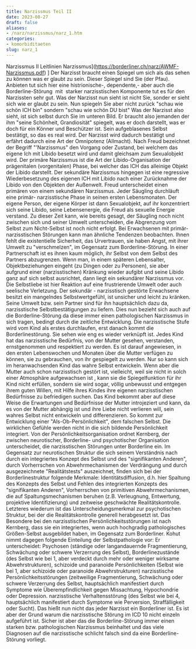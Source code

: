 ```yaml
---
title: Narzissmus Teil II
date: 2023-08-27
draft: false
aliases:
- /narz/narzissmus/narz_1.htm
categories:
- komorbiditaeten
slug: narz_1
---
```

Narzissmus II
Leitlinien Narzissmus](https://borderliner.ch/narz/AWMF-Narzissmus.pdf) ]
Der Narzisst braucht einen Spiegel um sich als das sehen zu
können was er glaubt zu sein. Dieser Spiegel sind Sie (der Pfau). Anbieten tut
sich hier eine histrionische-, dependente,- aber auch die Borderline-Störung  mit  starker narzisstischen Komponente tut
es für den Narzissten sehr gut. Was der Narzisst nun sieht
ist nicht Sie, sonder er sieht sich wie er glaubt zu sein. Nun spiegeln Sie aber
nicht zurück "schau wie schön ICH bin" sondern "schau wie
schön DU bist"
Was der Narzisst also sieht, ist sich selbst durch Sie im
unteren Bild. Er braucht also jemanden der ihm "seine Schönheit,
Grandiosität"
spiegelt, was er doch darstellt, was er doch für ein Könner und Beschützer
ist. Sein aufgeblasenes Selbst bestätigt, so das es real wird.
Der Narzisst wird dadurch bestätigt und erfährt dadurch
eine Art der Omnipotenz (Allmacht).
Nach Freud
bezeichnet der Begriff "'Narzissmus" den Vorgang oder Zustand, bei
welchem das eigene Ich mit Libido besetzt wird und damit gleichsam zum
Sexualobjekt wird. Der primäre Narzissmus ist die Art der Libido-Organisation
der prägenitalen (vorgenitalen) Phase, bei welcher das ICH das alleinige Objekt der Libido
darstellt. Der sekundäre Narzissmus hingegen ist eine regressive
Wiederbesetzung des eigenen ICH mit Libido nach einer Zurücknahme der Libido
von den Objekten der Außenwelt. Freud
unterscheidet einen primären von einem sekundären Narzissmus. Jeder
Säugling durchläuft eine primär- narzisstische Phase in seinen ersten
Lebensmonaten. Der eigene Person, der eigene Körper ist dann Sexualobjekt, auf
ihr konzentriert sich seine Libido, seine Lebensenergie, die Freud als sexuelle
Energie verstand. Zu dieser Zeit kann, wie bereits gesagt, der Säugling noch
nicht zwischen sich und seiner Umwelt unterscheiden, die Abgrenzung vom Selbst
zum Nicht-Selbst ist noch nicht erfolgt.
Bei
Erwachsenen mit primär-narzisstischen Störungen kann man ähnliche Tendenzen
beobachten. Ihnen fehlt die existentielle Sicherheit, das Urvertrauen, sie haben
Angst, mit ihrer Umwelt zu "verschmelzen", im Gegensatz zum Borderline-Störung. In einer Partnerschaft ist es ihnen kaum möglich, ihr Selbst von
dem Selbst des Partners abzugrenzen.
Wenn
man, in einem späteren Lebensalter, Objektbeziehungen eingeht (zu Dingen oder
zu Personen), sie aber aufgrund einer (narzisstischen) Kränkung wieder aufgibt
und seine Libido ganz auf sich selbst ausrichtet, dann liegt ein sekundärer
Narzissmus vor. Die Selbstliebe ist hier Reaktion auf eine frustrierende Umwelt
oder auch seelische Verletzung. Der sekundär - narzisstisch gestörte
Erwachsene besitzt ein mangelndes Selbstwertgefühl, ist unsicher und leicht zu
kränken. Seine Umwelt bzw. sein Partner sind für ihn hauptsächlich dazu da,
narzisstische Selbstbestätigungen zu liefern.
Dies nun
bezieht sich auch auf die Borderline-Störung da diese immer einen pathologischen Narzissmus
in sich tragen, bedingt durch die zeitliche Entwicklung. Die narzisstische Stufe
wird vom Kind als erstes durchlaufen, erst danach kommt die Borderlinestörung.
Sie sehen wie eng es wieder verknüpft ist. Jedes Kind hat das narzisstische Bedürfnis,
von der Mutter gesehen, verstanden, ernstgenommen und respektiert zu werden. Es
ist darauf angewiesen, in den ersten Lebenswochen und Monaten über die Mutter
verfügen zu können, sie zu gebrauchen, von ihr gespiegelt zu werden. Nur so
kann sich im heranwachsenden Kind das wahre Selbst entwickeln. Wenn aber die
Mutter auch schon narzisstisch gestört ist, vielleicht, weil sie nicht in solch
einer Atmosphäre aufgewachsen ist , kann sie die Spiegelfunktion für ihr Kind
nicht erfüllen, sondern sie wird sogar, völlig unbewusst und entgegen ihrem
guten Willen, mit Hilfe ihres Kindes ihre eigenen narzisstischen Bedürfnisse zu
befriedigen suchen. Das Kind bekommt aber auf diese Weise die Erwartungen und
Bedürfnisse der Mutter introjeziert und kann, da es von der Mutter abhängig
ist und ihre Liebe nicht verlieren will, sein wahres Selbst nicht entwickeln und
differenzieren. So kommt zur Entwicklung einer "Als-Ob-Persönlichkeit",
dem falschen Selbst. Die wirklichen Gefühle werden nicht in die sich bildende
Persönlichkeit integriert.
Von
der Persönlichkeitsorganisation ordnet Kernberg, der zwischen neurotischer,
Borderline- und psychotischer Organisation unterscheidet,  die narzisstischen Störungen
unter Borderline ein.
Im
Gegensatz zur
neurotischen
Struktur die sich seinem Verständnis
nach durch ein integriertes Konzept des Selbst und des "signifikanten
Anderen", durch Vorherrschen von Abwehrmechanismen der Verdrängung und durch
ausgezeichnete "Realitätstests" auszeichnet, finden sich bei der
Borderlinestruktur
folgende Merkmale: Identitätsdiffusion, d.h. hier Spaltung des Konzepts des
Selbst und Fehlen des integrierten
Konzepts des "signifikanten Anderen", Vorherrschen von primitiven
Abwehrmechanismen, die auf Spaltungsmechanismen beruhen (z.B. Verleugnung,
Entwertung, projektive Identifizierung) und zeitweise geschwächte Realitätskontrolle.
Letzteres wiederum ist das Unterscheidungsmerkmal zur
psychotischen
Struktur, bei der die Realitätskontrolle generell herabgesetzt ist.
Das
Besondere bei den narzisstischen Persönlichkeitsstörungen ist nach Kernberg,
dass sie ein integriertes, wenn auch hochgradig pathologisches Größen-Selbst
ausgebildet haben, im Gegensatz zum Borderliner.
Kohut 
nimmt dagegen folgende Einteilung der Selbstpathologie vor:
Er
unterscheidet:
Psychosen
(ständige oder langandauernde Fragmentierung, Schwächung oder schwere
Verzerrung des Selbst),
Borderlinezustände (des Selbst wie bei 1, aber verdeckt durch mehr oder weniger wirksame Abwehrstrukturen),
schizoide
und paranoide Persönlichkeiten (Selbst wie bei 1, aber schizoide oder paranoide
Abwehrstrukturen)
narzisstische
Persönlichkeits­störungen (zeitweilige Fragmentierung, Schwächung oder
schwere Verzerrung des Selbst, hauptsächlich manifestiert durch Symptome wie
Überempfindlichkeit gegen Missachtung, Hypochondrie oder Depression.
narzisstische
Verhaltensstörung (des Selbst wie bei 4, hauptsächlich
manifestiert durch Symptome wie Perversion, Straffälligkeit oder Sucht).
Das hießt
nun nicht das jeder Narzisst ein Borderliner ist. Es ist aber der Grund warum die narzisstische Störung im ICD 10 nicht einzeln aufgeführt ist. Sicher ist
aber das die Borderline-Störung immer einen starken bzw. pathologischen
Narzissmus beinhaltet und das viele Diagnosen auf die narzisstische schlicht
falsch sind da eine Borderline-Störung vorliegt.
